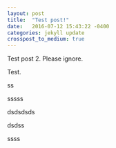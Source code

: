 ```yaml
---
layout: post
title:  "Test post!"
date:   2016-07-12 15:43:22 -0400
categories: jekyll update
crosspost_to_medium: true
---
```

Test post 2. Please ignore.


Test.

ss


sssss


dsdsdsds

dsdss

ssss
